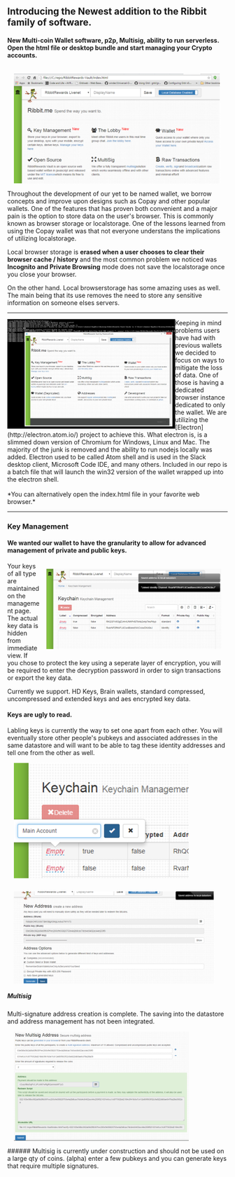
## Introducing the Newest addition to the Ribbit family of software. 
#### New Multi-coin Wallet software, p2p, Multisig, ability to run serverless. Open the html file or desktop bundle and start managing your Crypto accounts.

<img height="250" style="float:left; padding: 15px" src="Introduction/start3.png">
Throughout the development of our yet to be named wallet, we borrow concepts and improve upon designs such as Copay and other popular wallets. One of the features that has proven both convenient and a major pain is the option to store data on the user's browser. This is commonly known as browser storage or localstorage. One of the lessons learned from using the Copay wallet was that not everyone understans the implications of utilizing localstorage.

Local browser storage is **erased when a user chooses to clear their browser cache / history** and the most common problem we noticed was **Incognito and Private Browsing** mode does not save the localstorage once you close your browser. 

On the other hand. Local browserstorage has some amazing uses as well. The main being that its use removes the need to store any sensitive information on someone elses servers. 

---
<p style="clear: both;">
<img style="float: left; padding: 25px clear: both;" height="250px" src="Introduction/start2.png"> Keeping in mind problems users have had with previous wallets we decided to focus on ways to mitigate the loss of data. One of those is having a dedicated browser instance dedicated to only the wallet. We are utilizing the [Electron](http://electron.atom.io/) project to achieve this. What electron is, is a slimmed down version of Chromium for Windows, Linux and Mac. The majority of the junk is removed and the ability to run nodejs locally was added. Electron used to be called Atom shell and is used in the Slack desktop client, Microsoft Code IDE, and many others. Included in our repo is a batch file that will launch the win32 version of the wallet wrapped up into the electron shell. 
<br><br> *You can alternatively open the index.html file in your favorite web browser.*
</p>
	
---

### Key Management
#### We wanted our wallet to have the granularity to allow for advanced management of private and public keys.

<img style="float: right; padding: 15px; clear: both;" width="400px" src="Introduction/manage1.png">
Your keys of all type are maintained on the management page. The actual key data is hidden from immediate view. If you chose to protect the key using a seperate layer of encryption, you will be required to enter the decryption password in order to sign transactions or export the key data.

Currently we support. HD Keys, Brain wallets, standard compressed, uncompressed and extended keys and aes encrypted key data.

#### Keys are ugly to read.
Labling keys is currently the way to set one apart from each other. You will eventually store other people's pubkeys and associated addresses in the same datastore and will want to be able to tag these identity addresses and tell one from the other as well.  
<img style="float: left; padding: 15px;" width="400p" src="Introduction/manage2.png">
<img style="float: left; padding: 15px;" height="210p" src="Introduction/manage3.png">
<p style="clear:both;"/>

##### Multisig
<p style="clear:both;"/>
Multi-signature address creation is complete. The saving into the datastore and address management has not been integrated.
<img style="float: left; padding: 15px; clear: both;" width="400p" src="Introduction/manage4.png">
<p style="clear:both;"/>
###### Multisig is currently under construction and should not be used on a large qty of coins. (alpha)
enter a few pubkeys and you can generate keys that require multiple signatures. 
<p style="clear:both;"/>



